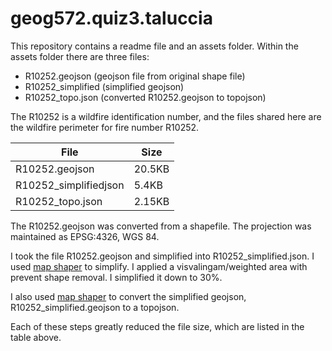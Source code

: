 # geog572.quiz3.taluccia

This repository contains a readme file and an assets folder. Within the assets folder there are three files:

- R10252.geojson (geojson file from original shape file)
- R10252_simplified (simplified geojson)
- R10252_topo.json (converted R10252.geojson to topojson)


The R10252 is a wildfire identification number, and the files shared here are the wildfire perimeter for fire number R10252. 

| File                  | Size   |
| --------------------- | ------ |
| R10252.geojson        | 20.5KB |
| R10252_simplifiedjson | 5.4KB  |
| R10252_topo.json      | 2.15KB |




The R10252.geojson was converted from a shapefile. The projection was maintained as EPSG:4326, WGS 84.

I took the file R10252.geojson and simplified into R10252_simplified.json. I used [map shaper](https://www.mapshaper.org ) to simplify. I applied a visvalingam/weighted area with prevent shape removal. I simplified it down to 30%.

I also used [map shaper](https://www.mapshaper.org ) to convert the simplified geojson, R10252_simplified.geojson to a topojson. 

Each of these steps greatly reduced the file size, which are listed in the table above. 

### 
